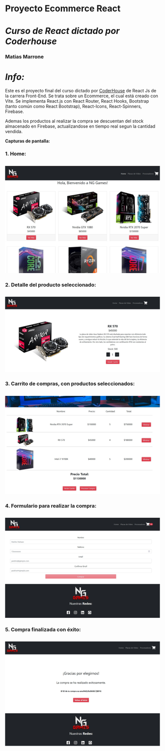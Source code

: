 # **Proyecto Ecommerce React** 
# *Curso de React dictado por Coderhouse*
### **Matias Marrone**


# *Info:*

Este es el proyecto final del curso dictado por [CoderHouse](https://www.coderhouse.com) de React Js de la carrera Front-End.
Se trata sobre un Ecommerce, el cual está creado con Vite.
Se implementa React.js con React Router, React Hooks, Bootstrap (tanto común como React Bootstrap), React-Icons, React-Spinners, Firebase.

Ademas los productos al realizar la compra se descuentan del stock almacenado en Firebase, actualizandose en tiempo real segun la cantidad vendida.


**Capturas de pantalla:**

### 1. Home:
## ![](./src/assets/img/readme/home.jpg)

### 2. Detalle del producto seleccionado:

## ![](./src/assets/img/readme/detalle.jpg)

### 3. Carrito de compras, con productos seleccionados:

## ![](./src/assets/img/readme/carrito.jpg)

### 4. Formulario para realizar la compra:

## ![](./src/assets/img/readme/form.jpg)
### 5. Compra finalizada con éxito:

## ![](./src/assets/img/readme/comprafin.jpg)

